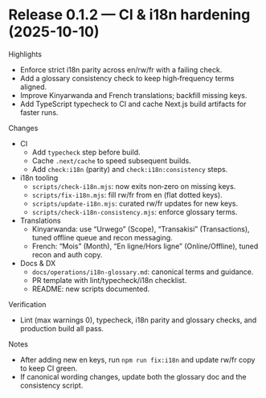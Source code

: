 # Release 0.1.2 — CI & i18n hardening (2025-10-10)

Highlights

- Enforce strict i18n parity across en/rw/fr with a failing check.
- Add a glossary consistency check to keep high‑frequency terms aligned.
- Improve Kinyarwanda and French translations; backfill missing keys.
- Add TypeScript typecheck to CI and cache Next.js build artifacts for faster
  runs.

Changes

- CI
  - Add `typecheck` step before build.
  - Cache `.next/cache` to speed subsequent builds.
  - Add `check:i18n` (parity) and `check:i18n:consistency` steps.
- i18n tooling
  - `scripts/check-i18n.mjs`: now exits non‑zero on missing keys.
  - `scripts/fix-i18n.mjs`: fill rw/fr from en (flat dotted keys).
  - `scripts/update-i18n.mjs`: curated rw/fr updates for new keys.
  - `scripts/check-i18n-consistency.mjs`: enforce glossary terms.
- Translations
  - Kinyarwanda: use “Urwego” (Scope), “Transakisi” (Transactions), tuned
    offline queue and recon messaging.
  - French: “Mois” (Month), “En ligne/Hors ligne” (Online/Offline), tuned recon
    and auth copy.
- Docs & DX
  - `docs/operations/i18n-glossary.md`: canonical terms and guidance.
  - PR template with lint/typecheck/i18n checklist.
  - README: new scripts documented.

Verification

- Lint (max warnings 0), typecheck, i18n parity and glossary checks, and
  production build all pass.

Notes

- After adding new en keys, run `npm run fix:i18n` and update rw/fr copy to keep
  CI green.
- If canonical wording changes, update both the glossary doc and the consistency
  script.
